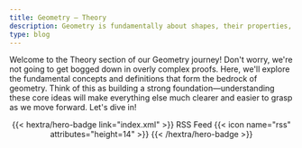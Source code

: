```yaml
---
title: Geometry – Theory
description: Geometry is fundamentally about shapes, their properties, and how they relate to space.
type: blog
---
```


Welcome to the Theory section of our Geometry journey!  Don't worry, we're not going to get bogged down in overly complex proofs.  Here, we'll explore the fundamental concepts and definitions that form the bedrock of geometry.  Think of this as building a strong foundation—understanding these core ideas will make everything else much clearer and easier to grasp as we move forward. Let's dive in!

<div style="text-align: center; margin-top: 1em;">
{{< hextra/hero-badge link="index.xml" >}}
  <span>RSS Feed</span>
  {{< icon name="rss" attributes="height=14" >}}
{{< /hextra/hero-badge >}}
</div>
